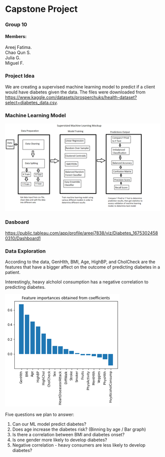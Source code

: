 # Capstone Project
### Group 10

#### Members:
Areej Fatima. </br>
Chao Qun S. </br>
Julia G. </br>
Miguel F. </br>

### Project Idea

We are creating a supervised machine learning model to predict if a client would have diabetes given the data. The files were downloaded from https://www.kaggle.com/datasets/prosperchuks/health-dataset?select=diabetes_data.csv.

### Machine Learning Model

![Logistic Regression](images/Machine%20Learning%20Mockup.png "Logistic Regression")

### Dasboard
https://public.tableau.com/app/profile/areej7838/viz/Diabetes_16753024580310/Dashboard1


### Data Exploration

According to the data, GenHlth, BMI, Age, HighBP, and CholCheck are the features that have a bigger affect on the outcome of predicting diabetes in a patient.

Interestingly, heavy alcholol consumption has a negative correlation to predicting diabetes.

![Feature Importances](images/Feature_Importances.png "Feature Importances")


Five questions we plan to answer:

1. Can our ML model predict diabetes?
2. Does age increase the diabetes risk? (Binning by age / Bar graph)
3. Is there a correlation between BMI and diabetes onset?
4. Is one gender more likely to develop diabetes? 
5. Negative correlation - heavy consumers are less likely to develop diabetes?

